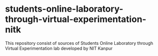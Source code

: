 students-online-laboratory-through-virtual-experimentation-nitk
===============================================================

This repository consist of sources of Students Online Laboratory through Virtual Experimentation lab developed by NIT Kanpur
